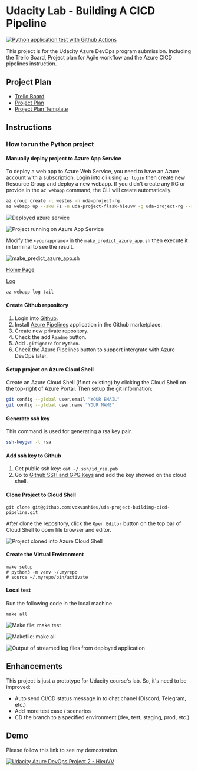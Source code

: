 # Udacity Lab - Building A CICD Pipeline

[![Python application test with Github Actions](https://github.com/voxvanhieu/uda-project-building-cicd-pipeline/actions/workflows/pythonapp.yml/badge.svg)](https://github.com/voxvanhieu/uda-project-building-cicd-pipeline/actions/workflows/pythonapp.yml)

This project is for the Udacity Azure DevOps program submission. Including the Trello Board, Project plan for Agile workflow and the Azure CICD pipelines instruction.

## Project Plan

- [Trello Board](https://trello.com/invite/b/3umIO3Iu/ATTI5970848d340766c7101bbc0ff977d95b97A8587E/udacity-my-project-q1y22)
- [Project Plan](docs/project-management.xlsx)
- [Project Plan Template](docs/project-management-template.xlsx)

## Instructions

### How to run the Python project

#### Manually deploy project to Azure App Service

To deploy a web app to Azure Web Service, you need to have an Azure account with a subscription. Login into cli using `az login` then create new Resource Group and deploy a new webapp. If you didn't create any RG or provide in the `az webapp` command, the CLI will create automatically.

```bash
az group create -l westus -n uda-project-rg
az webapp up --sku F1 -n uda-project-flask-hieuvv -g uda-project-rg --runtime "PYTHON:3.10.9"
```

![Deployed azure service](./imgs/00.1.deploy-manually.png)

![Project running on Azure App Service](./imgs/00.2.running-web-app.png)

Modify the `<yourappname>` in the `make_predict_azure_app.sh` then execute it in terminal to see the result.

![make_predict_azure_app.sh](./imgs/00.3.make-prediction.png)

[Home Page](https://uda-project-flask-hieuvv.azurewebsites.net)

[Log](https://uda-project-flask-hieuvv.scm.azurewebsites.net/api/logs/docker)

```bash
az webapp log tail
```

#### Create Github repository

1. Login into [Github](https://github.com).
2. Install [Azure Pipelines](https://github.com/marketplace/azure-pipelines) application in the Github marketplace.
3. Create new private repository.
4. Check the add `Readme` button.
5. Add `.gitignore` for `Python`.
6. Check the Azure Pipelines button to support intergrate with Azure DevOps later.

#### Setup project on Azure Cloud Shell

Create an Azure Cloud Shell (if not existing) by clicking the Cloud Shell on the top-right of Azure Portal. Then setup the git information:

```sh
git config --global user.email "YOUR EMAIL"
git config --global user.name "YOUR NAME"
```

#### Generate ssh key

This command is used for generating a rsa key pair.

```sh
ssh-keygen -t rsa
```

#### Add ssh key to Github

1. Get public ssh key: `cat ~/.ssh/id_rsa.pub`
2. Go to [Github SSH and GPG Keys](https://github.com/settings/keys) and add the key showed on the cloud shell.

#### Clone Project to Cloud Shell

```
git clone git@github.com:voxvanhieu/uda-project-building-cicd-pipeline.git
```

After clone the repository, click the `Open Editor` button on the top bar of Cloud Shell to open file browser and editor.

![Project cloned into Azure Cloud Shell](./imgs/04.azure-cloud-shell-ci.png)

#### Create the Virtual Environment

```
make setup
# python3 -m venv ~/.myrepo
# source ~/.myrepo/bin/activate
```

#### Local test

Run the following code in the local machine.

```
make all
```

![Make file: make test](./imgs/05.az-cloud-shell-make-test.png)

![Makefile: make all](./imgs/05.az-cloud-shell-make-all.png)

![Output of streamed log files from deployed application](./imgs/08.log-stream.png)


## Enhancements

This project is just a prototype for Udacity course's lab. So, it's need to be improved:

- Auto send CI/CD status message in to chat chanel (Discord, Telegram, etc.)
- Add more test case / scenarios
- CD the branch to a specified environment (dev, test, staging, prod, etc.)

## Demo 

Please follow this link to see my demostration.

[![Udacity Azure DevOps Project 2 - HieuVV](http://img.youtube.com/vi/Lp54Sc-jn5A/0.jpg)](https://www.youtube.com/watch?v=Lp54Sc-jn5A "Udacity Azure DevOps Project 2 - HieuVV")
